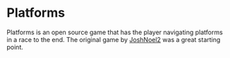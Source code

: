 # Platforms

Platforms is an open source game that has the player navigating platforms in a race to the end. The original game by [JoshNoel2](https://github.com/JoshNoel2) was a great starting point.

